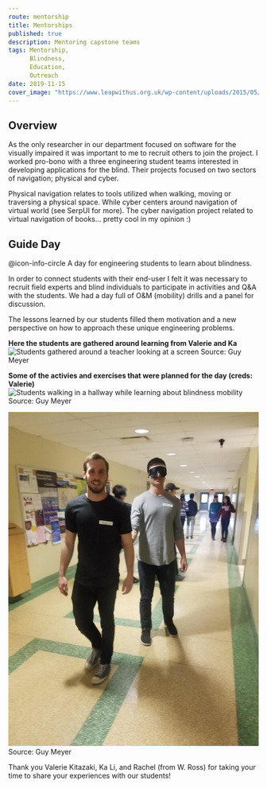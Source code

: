 ```yaml
---
route: mentorship
title: Mentorships
published: true
description: Mentoring capstone teams
tags: Mentorship,
      Blindness,
      Education,
      Outreach
date: 2019-11-15
cover_image: "https://www.leapwithus.org.uk/wp-content/uploads/2015/05/crowd-group-people-walking-feet-stock-xchng.jpg"
---
```


## Overview

As the only researcher in our department focused on software for the visually impaired it was important to me to recruit others to join the project. I worked pro-bono with a three engineering student teams interested in developing applications for the blind. Their projects focused on two sectors of navigation; physical and cyber.

Physical navigation relates to tools utilized when walking, moving or traversing a physical space. While cyber centers around navigation of virtual world (see SerpUI for more). The cyber navigation project related to virtual navigation of books... pretty cool in my opinion :)


## Guide Day

@icon-info-circle
A day for engineering students to learn about blindness.

In order to connect students with their end-user I felt it was necessary to recruit field experts and blind individuals to participate in activities and Q&A with the students. We had a day full of O&M (mobility) drills and a panel for discussion.

The lessons learned by our students filled them motivation and a new perspective on how to approach these unique engineering problems.

**Here the students are gathered around learning from Valerie and Ka**
![Students gathered around a teacher looking at a screen](../../src/assets/images/guideday2.png)
Source: Guy Meyer

**Some of the activies and exercises that were planned for the day (creds: Valerie)**
![Students walking in a hallway while learning about blindness mobility](../../src/assets/images/guideday1.png)
Source: Guy Meyer

![Person providing a guide walk to another blindfolded person](../../src/assets/images/guideday3.png)
Source: Guy Meyer

Thank you Valerie Kitazaki, Ka Li, and Rachel (from W. Ross) for taking your time to share your experiences with our students!





